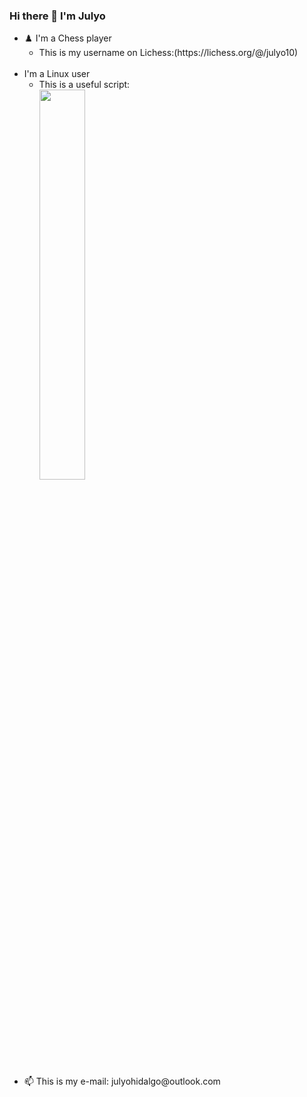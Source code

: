 <div>
	<h3>Hi there 👋 I'm Julyo</h3>
	<ul>
		<li>♟️ I'm a Chess player
			<ul>
				<li>This is my username on Lichess:(https://lichess.org/@/julyo10)</li>
			</ul>
		</li>
		<br>
		<li>I'm a Linux user
			<ul>
				<li> This is a useful script: 
					<div>
						<a href="https://gist.github.com/Julyo-Hidalgo/e43ba56dbeb8e07ae40b3409514e3ac1">
							<img width="40%" src="https://github-readme-stats.vercel.app/api/gist?id=e43ba56dbeb8e07ae40b3409514e3ac1&theme=radical" />
						</a>
					</div>
				</li>
			</ul>
		</li>
		<br>
		<li>📫 This is my e-mail: julyohidalgo@outlook.com</li>
	</ul>
 </div>
